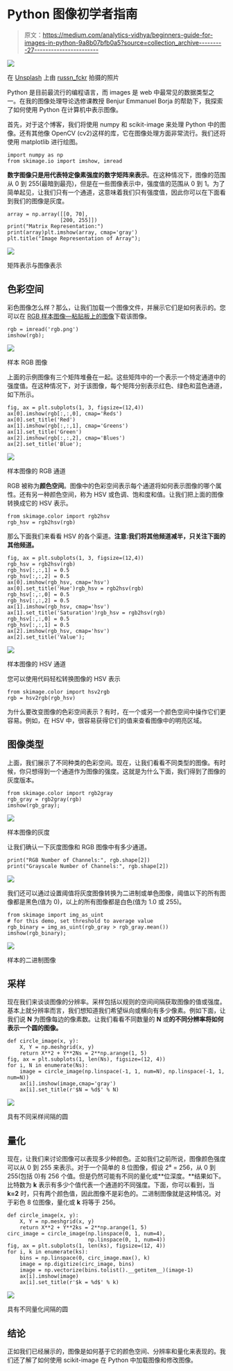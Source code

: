 # Python 图像初学者指南

> 原文：<https://medium.com/analytics-vidhya/beginners-guide-for-images-in-python-9a8b07bfb0a5?source=collection_archive---------27----------------------->

![](img/f6bdb564150b899e47b5d3b45d46420d.png)

在 [Unsplash](https://unsplash.com?utm_source=medium&utm_medium=referral) 上由 [russn_fckr](https://unsplash.com/@russn_fckr?utm_source=medium&utm_medium=referral) 拍摄的照片

Python 是目前最流行的编程语言，而 images 是 web 中最常见的数据类型之一。在我的图像处理导论选修课教授 Benjur Emmanuel Borja 的帮助下，我探索了如何使用 Python 在计算机中表示图像。

首先，对于这个博客，我们将使用 numpy 和 scikit-image 来处理 Python 中的图像。还有其他像 OpenCV (cv2)这样的库，它在图像处理方面非常流行。我们还将使用 matplotlib 进行绘图。

```
import numpy as np
from skimage.io import imshow, imread
```

**数字图像只是用代表特定像素强度的数字矩阵来表示**。在这种情况下，图像的范围从 0 到 255(最暗到最亮)，但是在一些图像表示中，强度值的范围从 0 到 1。为了简单起见，让我们只有一个通道，这意味着我们只有强度值，因此你可以在下面看到我们的图像是灰度。

```
array = np.array([[0, 70], 
                 [200, 255]])
print("Matrix Representation:")
print(array)plt.imshow(array, cmap='gray')
plt.title("Image Representation of Array");
```

![](img/7789713e5e3ea4a736d38ab7272ae0b9.png)

矩阵表示与图像表示

## 色彩空间

彩色图像怎么样？那么，让我们加载一个图像文件，并展示它们是如何表示的。您可以在 [RGB 样本图像—粘贴板上的图像](https://pasteboard.co/JLwVzey.png)下载该图像。

```
rgb = imread('rgb.png')
imshow(rgb);
```

![](img/4a59e4fc68fdf623d33b4eccd9d317ce.png)

样本 RGB 图像

上面的示例图像有三个矩阵堆叠在一起。这些矩阵中的一个表示一个特定通道中的强度值。在这种情况下，对于该图像，每个矩阵分别表示红色、绿色和蓝色通道，如下所示。

```
fig, ax = plt.subplots(1, 3, figsize=(12,4))
ax[0].imshow(rgb[:,:,0], cmap='Reds')
ax[0].set_title('Red')
ax[1].imshow(rgb[:,:,1], cmap='Greens')
ax[1].set_title('Green')
ax[2].imshow(rgb[:,:,2], cmap='Blues')
ax[2].set_title('Blue');
```

![](img/1768a976bccd7594603c927cf1b5661b.png)

样本图像的 RGB 通道

RGB 被称为**颜色空间**。图像中的色彩空间表示每个通道将如何表示图像的哪个属性。还有另一种颜色空间，称为 HSV 或色调、饱和度和值。让我们把上面的图像转换成它的 HSV 表示。

```
from skimage.color import rgb2hsv
rgb_hsv = rgb2hsv(rgb)
```

那么下面我们来看看 HSV 的各个渠道。**注意:我们将其他频道减半，只关注下面的其他频道。**

```
fig, ax = plt.subplots(1, 3, figsize=(12,4))
rgb_hsv = rgb2hsv(rgb)
rgb_hsv[:,:,1] = 0.5
rgb_hsv[:,:,2] = 0.5
ax[0].imshow(rgb_hsv, cmap='hsv')
ax[0].set_title('Hue')rgb_hsv = rgb2hsv(rgb)
rgb_hsv[:,:,0] = 0.5
rgb_hsv[:,:,2] = 0.5
ax[1].imshow(rgb_hsv, cmap='hsv')
ax[1].set_title('Saturation')rgb_hsv = rgb2hsv(rgb)
rgb_hsv[:,:,0] = 0.5
rgb_hsv[:,:,1] = 0.5
ax[2].imshow(rgb_hsv, cmap='hsv')
ax[2].set_title('Value');
```

![](img/0e58e3c484c182d5f6925b20f1f04e4f.png)

样本图像的 HSV 通道

您可以使用代码轻松转换图像的 HSV 表示

```
from skimage.color import hsv2rgb
rgb = hsv2rgb(rgb_hsv)
```

为什么要改变图像的色彩空间表示？有时，在一个或另一个颜色空间中操作它们更容易。例如，在 HSV 中，很容易获得它们的值来查看图像中的明亮区域。

## **图像类型**

上面，我们展示了不同种类的色彩空间。现在，让我们看看不同类型的图像。有时候，你只想得到一个通道作为图像的强度。这就是为什么下面，我们得到了图像的灰度版本。

```
from skimage.color import rgb2gray
rgb_gray = rgb2gray(rgb)
imshow(rgb_gray);
```

![](img/0f309d3bc82fd8e186b5323f0c60b77a.png)

样本图像的灰度

让我们确认一下灰度图像和 RGB 图像中有多少通道。

```
print("RGB Number of Channels:", rgb.shape[2])
print("Grayscale Number of Channels:", rgb.shape[2])
```

![](img/0026f2dfed428ae5a87b83d32d413306.png)

我们还可以通过设置阈值将灰度图像转换为二进制或单色图像，阈值以下的所有图像都是黑色(值为 0)，以上的所有图像都是白色(值为 1.0 或 255)。

```
from skimage import img_as_uint
# for this demo, set threshold to average value
rgb_binary = img_as_uint(rgb_gray > rgb_gray.mean())
imshow(rgb_binary);
```

![](img/f4daf80c2bdabf3c2353d1fba275cf7b.png)

样本的二进制图像

## **采样**

现在我们来谈谈图像的分辨率。采样包括以规则的空间间隔获取图像的值或强度。基本上就分辨率而言，我们想知道我们希望纵向或横向有多少像素。例如下面，让我们说 **N** 为图像每边的像素数。让我们看看不同数量的 **N** 或**的不同分辨率将如何表示一个圆的图像。**

```
def circle_image(x, y):
    X, Y = np.meshgrid(x, y)
    return X**2 + Y**2Ns = 2**np.arange(1, 5)
fig, ax = plt.subplots(1, len(Ns), figsize=(12, 4))
for i, N in enumerate(Ns):
    image = circle_image(np.linspace(-1, 1, num=N), np.linspace(-1, 1, num=N))
    ax[i].imshow(image,cmap='gray')
    ax[i].set_title(r'$N = %d$' % N)
```

![](img/a16f969dbf93e9dedef12e1add766ed0.png)

具有不同采样间隔的圆

## 量化

现在，让我们来讨论图像可以表现多少种颜色。正如我们之前所说，图像颜色强度可以从 0 到 255 来表示。对于一个简单的 8 位图像，假设 2⁸ = 256，从 0 到 255(包括 0)有 256 个值。但是仍然可能有不同的量化或**位深度。**结果如下。比特数为 **k** 表示有多少个值代表一个通道的不同强度。下面，你可以看到，当 **k=2** 时，只有两个颜色值，因此图像不是彩色的。二进制图像就是这种情况。对于彩色 8 位图像，量化或 **k** 将等于 256。

```
def circle_image(x, y):
    X, Y = np.meshgrid(x, y)
    return X**2 + Y**2ks = 2**np.arange(1, 5)
circ_image = circle_image(np.linspace(0, 1, num=4), 
                          np.linspace(0, 1, num=4))
fig, ax = plt.subplots(1, len(ks), figsize=(12, 4))
for i, k in enumerate(ks):
    bins = np.linspace(0, circ_image.max(), k)
    image = np.digitize(circ_image, bins)
    image = np.vectorize(bins.tolist().__getitem__)(image-1)
    ax[i].imshow(image)
    ax[i].set_title(r'$k = %d$' % k)
```

![](img/3aed4fac30d2c843fce9fc7cd331c619.png)

具有不同量化间隔的圆

## 结论

正如我们已经展示的，图像是如何基于它的颜色空间、分辨率和量化来表现的。我们还了解了如何使用 scikit-image 在 Python 中加载图像和修改图像。